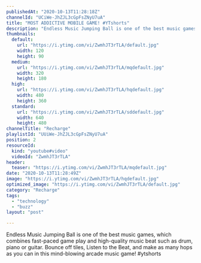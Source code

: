 ```yaml
---
publishedAt: "2020-10-13T11:28:18Z"
channelId: "UCiWe-JhZJL3cGpFsZNyU7uA"
title: "MOST ADDICTIVE MOBILE GAME! #YTshorts"
description: "Endless Music Jumping Ball is one of the best music games, which combines fast-paced game play and high-quality music beat such as drum, piano or guitar. Bounce off tiles, Listen to the Beat, and make as many hops as you can in this mind-blowing arcade music game! #ytshorts"
thumbnails:
  default:
    url: "https://i.ytimg.com/vi/ZwmhJT3rTLA/default.jpg"
    width: 120
    height: 90
  medium:
    url: "https://i.ytimg.com/vi/ZwmhJT3rTLA/mqdefault.jpg"
    width: 320
    height: 180
  high:
    url: "https://i.ytimg.com/vi/ZwmhJT3rTLA/hqdefault.jpg"
    width: 480
    height: 360
  standard:
    url: "https://i.ytimg.com/vi/ZwmhJT3rTLA/sddefault.jpg"
    width: 640
    height: 480
channelTitle: "Recharge"
playlistId: "UUiWe-JhZJL3cGpFsZNyU7uA"
position: 2
resourceId:
  kind: "youtube#video"
  videoId: "ZwmhJT3rTLA"
header:
  teaser: "https://i.ytimg.com/vi/ZwmhJT3rTLA/mqdefault.jpg"
date: "2020-10-13T11:28:49Z"
image: "https://i.ytimg.com/vi/ZwmhJT3rTLA/hqdefault.jpg"
optimized_image: "https://i.ytimg.com/vi/ZwmhJT3rTLA/default.jpg"
category: "Recharge"
tags:
  - "technology"
  - "buzz"
layout: "post"

---
```

Endless Music Jumping Ball is one of the best music games, which combines fast-paced game play and high-quality music beat such as drum, piano or guitar. Bounce off tiles, Listen to the Beat, and make as many hops as you can in this mind-blowing arcade music game! #ytshorts